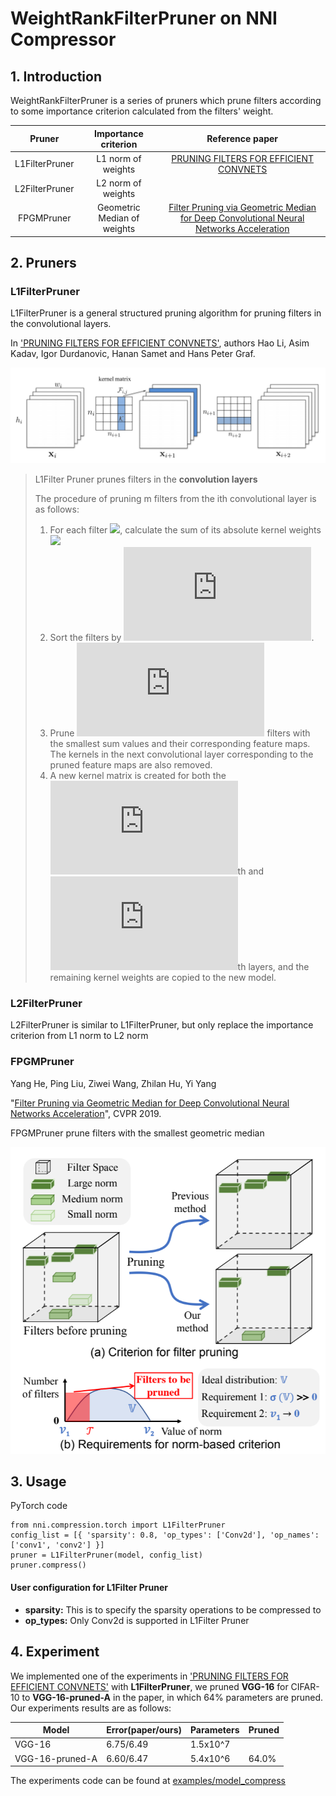WeightRankFilterPruner on NNI Compressor
===

## 1. Introduction

WeightRankFilterPruner is a series of pruners which prune filters according to some importance criterion calculated from the filters' weight.

|     Pruner     |    Importance criterion     |                       Reference paper                        |
| :------------: | :-------------------------: | :----------------------------------------------------------: |
| L1FilterPruner |     L1 norm of weights      | [PRUNING FILTERS FOR EFFICIENT CONVNETS](https://arxiv.org/abs/1608.08710) |
| L2FilterPruner |     L2 norm of weights      |                                                              |
|   FPGMPruner   | Geometric Median of weights | [Filter Pruning via Geometric Median for Deep Convolutional Neural Networks Acceleration](https://arxiv.org/pdf/1811.00250.pdf) |

## 2. Pruners

### L1FilterPruner

L1FilterPruner is a general structured pruning algorithm for pruning filters in the convolutional layers.

In ['PRUNING FILTERS FOR EFFICIENT CONVNETS'](https://arxiv.org/abs/1608.08710), authors Hao Li, Asim Kadav, Igor Durdanovic, Hanan Samet and Hans Peter Graf.

![](../../img/l1filter_pruner.png)

> L1Filter Pruner prunes filters in the **convolution layers**
>
> The procedure of pruning m filters from the ith convolutional layer is as follows:
>
> 1. For each filter ![](http://latex.codecogs.com/gif.latex?F_{i,j}), calculate the sum of its absolute kernel weights![](http://latex.codecogs.com/gif.latex?s_j=\sum_{l=1}^{n_i}\sum|K_l|)
> 2. Sort the filters by ![](http://latex.codecogs.com/gif.latex?s_j).
> 3. Prune ![](http://latex.codecogs.com/gif.latex?m) filters with the smallest sum values and their corresponding feature maps. The
>      kernels in the next convolutional layer corresponding to the pruned feature maps are also
>        removed.
> 4. A new kernel matrix is created for both the ![](http://latex.codecogs.com/gif.latex?i)th and ![](http://latex.codecogs.com/gif.latex?i+1)th layers, and the remaining kernel
>      weights are copied to the new model.

### L2FilterPruner

L2FilterPruner is similar to L1FilterPruner, but only replace the importance criterion from L1 norm to L2 norm

### FPGMPruner

Yang He, Ping Liu, Ziwei Wang, Zhilan Hu, Yi Yang

"[Filter Pruning via Geometric Median for Deep Convolutional Neural Networks Acceleration](https://arxiv.org/abs/1811.00250)", CVPR 2019.

FPGMPruner prune filters with the smallest geometric median

 ![](../../img/fpgm_fig1.png)

## 3. Usage

PyTorch code

```
from nni.compression.torch import L1FilterPruner
config_list = [{ 'sparsity': 0.8, 'op_types': ['Conv2d'], 'op_names': ['conv1', 'conv2'] }]
pruner = L1FilterPruner(model, config_list)
pruner.compress()
```

#### User configuration for L1Filter Pruner

- **sparsity:** This is to specify the sparsity operations to be compressed to
- **op_types:** Only Conv2d is supported in L1Filter Pruner

## 4. Experiment

We implemented one of the experiments in ['PRUNING FILTERS FOR EFFICIENT CONVNETS'](https://arxiv.org/abs/1608.08710) with **L1FilterPruner**, we pruned **VGG-16** for CIFAR-10 to **VGG-16-pruned-A** in the paper, in which $64\%$ parameters are pruned. Our experiments results are as follows:

| Model           | Error(paper/ours) | Parameters      | Pruned   |
| --------------- | ----------------- | --------------- | -------- |
| VGG-16          | 6.75/6.49     | 1.5x10^7 |          |
| VGG-16-pruned-A | 6.60/6.47     | 5.4x10^6 | 64.0% |

The experiments code can be found at [examples/model_compress]( https://github.com/microsoft/nni/tree/master/examples/model_compress/)





